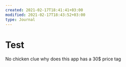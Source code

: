 ```yaml
---
created: 2021-02-17T18:41:41+03:00
modified: 2021-02-17T18:43:52+03:00
type: Journal
---
```


# Test

No chicken clue why does this app has a 30$ price tag